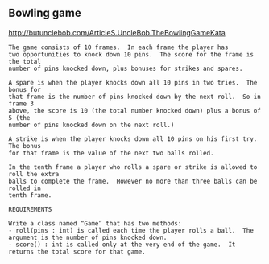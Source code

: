 <h2>Bowling game</h2>

http://butunclebob.com/ArticleS.UncleBob.TheBowlingGameKata

    The game consists of 10 frames.  In each frame the player has
    two opportunities to knock down 10 pins.  The score for the frame is the total
    number of pins knocked down, plus bonuses for strikes and spares.
    
    A spare is when the player knocks down all 10 pins in two tries.  The bonus for
    that frame is the number of pins knocked down by the next roll.  So in frame 3
    above, the score is 10 (the total number knocked down) plus a bonus of 5 (the
    number of pins knocked down on the next roll.)
    
    A strike is when the player knocks down all 10 pins on his first try.  The bonus
    for that frame is the value of the next two balls rolled.
    
    In the tenth frame a player who rolls a spare or strike is allowed to roll the extra
    balls to complete the frame.  However no more than three balls can be rolled in
    tenth frame.
    
    REQUIREMENTS
    
    Write a class named “Game” that has two methods:
    - roll(pins : int) is called each time the player rolls a ball.  The argument is the number of pins knocked down.
    - score() : int is called only at the very end of the game.  It returns the total score for that game.
